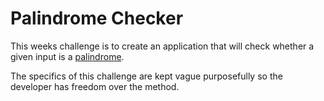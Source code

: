# Palindrome Checker
This weeks challenge is to create an application that will check whether a given input is a [palindrome](https://en.wikipedia.org/wiki/Palindrome).

The specifics of this challenge are kept vague purposefully so the developer has freedom over the method. 